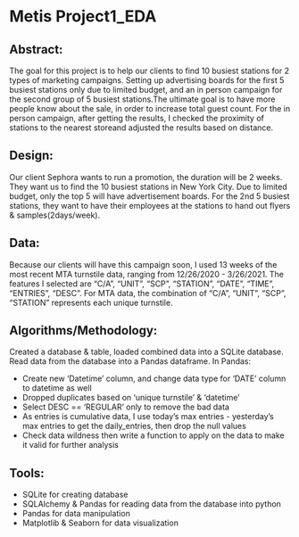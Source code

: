 # Metis Project1_EDA
## Abstract: 
The goal for this project is to help our clients to find 10 busiest stations for 2 types of marketing campaigns. Setting up advertising boards for the first 5 busiest stations only due to limited budget, and an in person campaign for the second group of 5 busiest stations.The ultimate goal is to have more people know about the sale, in order to increase total guest count. For the in person campaign, after getting the results, I checked the proximity of stations to the nearest storeand adjusted the results based on distance.
## Design:
Our client Sephora wants to run a promotion, the duration will be 2 weeks. They want us to find the 10 busiest stations in New York City. Due to limited budget, only the top 5 will have advertisement boards. For the 2nd 5 busiest stations, they want to have their employees at the stations to hand out flyers & samples(2days/week).
## Data:
Because our clients will have this campaign soon, I used 13 weeks of the most recent MTA turnstile data, ranging from 12/26/2020 - 3/26/2021. The features I selected are “C/A”, “UNIT”, “SCP”, “STATION”, “DATE”, “TIME”, “ENTRIES”, “DESC”. For MTA data, the combination of “C/A”, “UNIT”, “SCP”, “STATION” represents each unique turnstile.
## Algorithms/Methodology:
Created a database & table, loaded combined data into a SQLite database. 
Read data from the database into a Pandas dataframe.
In Pandas:
* Create new ‘Datetime’ column, and change data type for ‘DATE’ column to datetime as well
* Dropped duplicates based on ‘unique turnstile’ & ‘datetime’
* Select DESC == ‘REGULAR’ only to remove the bad data
* As entries is cumulative data, I use today’s max entries - yesterday’s max entries to get the daily_entries, then drop the null values
* Check data wildness then write a function to apply on the data to make it valid for further analysis

## Tools:
* SQLite for creating database
* SQLAlchemy & Pandas for reading data from the database into python
* Pandas for data manipulation
* Matplotlib & Seaborn for data visualization

